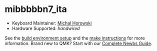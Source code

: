 # mibbbbbn7_ita

* Keyboard Maintainer: [Michal Horowski](https://github.com/mibbbbbn7)
* Hardware Supported: *handwired*

See the [build environment setup](https://docs.qmk.fm/#/getting_started_build_tools) and the [make instructions](https://docs.qmk.fm/#/getting_started_make_guide) for more information. Brand new to QMK? Start with our [Complete Newbs Guide](https://docs.qmk.fm/#/newbs).